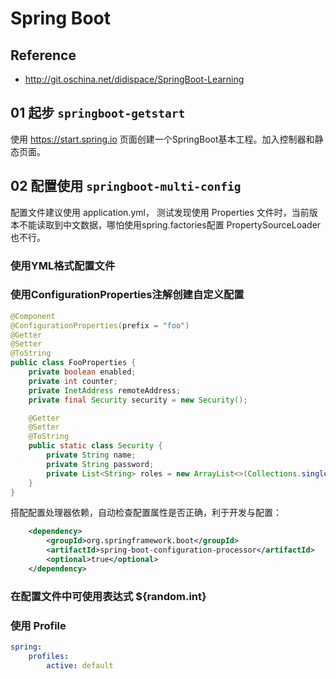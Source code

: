 # Spring Boot

## Reference
* http://git.oschina.net/didispace/SpringBoot-Learning

## 01 起步 `springboot-getstart`
使用 https://start.spring.io 页面创建一个SpringBoot基本工程。加入控制器和静态页面。

## 02 配置使用 `springboot-multi-config`

配置文件建议使用 application.yml， 测试发现使用 Properties 文件时，当前版本不能读取到中文数据，哪怕使用spring.factories配置 PropertySourceLoader 也不行。

### 使用YML格式配置文件

### 使用ConfigurationProperties注解创建自定义配置

```java
@Component
@ConfigurationProperties(prefix = "foo")
@Getter
@Setter
@ToString
public class FooProperties {
    private boolean enabled;
    private int counter;
    private InetAddress remoteAddress;
    private final Security security = new Security();

    @Getter
    @Setter
    @ToString
    public static class Security {
        private String name;
        private String password;
        private List<String> roles = new ArrayList<>(Collections.singleton("USER"));
    }
}
```
搭配配置处理器依赖，自动检查配置属性是否正确，利于开发与配置：
```xml
    <dependency>
        <groupId>org.springframework.boot</groupId>
        <artifactId>spring-boot-configuration-processor</artifactId>
        <optional>true</optional>
    </dependency>
```

### 在配置文件中可使用表达式 ${random.int}

### 使用 Profile
```yaml
spring:
    profiles:
        active: default
```